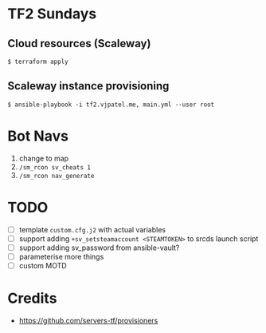 # TF2 Sundays

## Cloud resources (Scaleway)
```
$ terraform apply
```

## Scaleway instance provisioning
```
$ ansible-playbook -i tf2.vjpatel.me, main.yml --user root

```

# Bot Navs
1. change to map
2. `/sm_rcon sv_cheats 1`
3. `/sm_rcon nav_generate`

# TODO
 - [ ] template `custom.cfg.j2` with actual variables
 - [ ] support adding `+sv_setsteamaccount <STEAMTOKEN>` to srcds launch script
 - [ ] support adding sv_password from ansible-vault?
 - [ ] parameterise more things
 - [ ] custom MOTD

# Credits
 - https://github.com/servers-tf/provisioners

